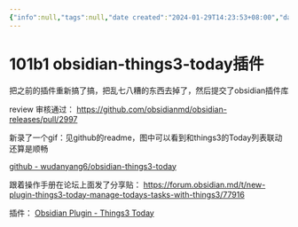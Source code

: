 ```yaml
---
{"info":null,"tags":null,"date created":"2024-01-29T14:23:53+08:00","date modified":"2024-04-19T15:24:55+08:00","dg-publish":true,"permalink":"/card/101 Tools/101b1 obsidian-things3-today插件/","dgPassFrontmatter":true,"noteIcon":"2","created":"2024-01-29T14:23:53+08:00","updated":"2024-04-19T15:24:55+08:00"}
---
```



# 101b1 obsidian-things3-today插件

把之前的插件重新搞了搞，把乱七八糟的东西去掉了，然后提交了obsidian插件库

review 审核通过： https://github.com/obsidianmd/obsidian-releases/pull/2997

新录了一个gif：见github的readme，图中可以看到和things3的Today列表联动还算是顺畅

[github - wudanyang6/obsidian-things3-today](https://github.com/wudanyang6/obsidian-things3-today?tab=readme-ov-file)

跟着操作手册在论坛上面发了分享贴： 
https://forum.obsidian.md/t/new-plugin-things3-today-manage-todays-tasks-with-things3/77916

 
插件： [Obsidian Plugin - Things3 Today](https://obsidian.md/plugins?id=things3-today)

